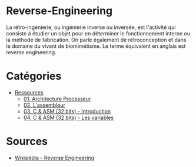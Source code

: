 # Reverse-Engineering
La rétro-ingénierie, ou ingénierie inverse ou inversée, est l'activité qui consiste à étudier un objet pour en déterminer le fonctionnement interne ou la méthode de fabrication. On parle également de rétroconception et dans le domaine du vivant de biomimétisme. Le terme équivalent en anglais est reverse engineering.

# Catégories
* [Ressources](https://github.com/Sharpforce/Reverse-Engineering/tree/master/01.%20Ressources)
  * [01. Architecture Processeur](https://github.com/Sharpforce/Reverse-Engineering/blob/master/01.%20Ressources/01.%20Architecture%20Processeur.md)
  * [02. L'assembleur](https://github.com/Sharpforce/Reverse-Engineering/blob/master/01.%20Ressources/02.%20L'assembleur.md)
  * [03. C & ASM (32 bits) - Introduction](https://github.com/Sharpforce/Reverse-Engineering/blob/master/01.%20Ressources/03.%20C%20%26%20ASM%20(32%20bits)%20-%20Introduction.md)
  * [04. C & ASM (32 bits) - Les variables](https://github.com/Sharpforce/Reverse-Engineering/blob/master/01.%20Ressources/04.%20C%20%26%20ASM%20(32%20bits)%20-%20Les%20variables.md)
  
# Sources
* [Wikipédia - Reverse Engineering](https://fr.wikipedia.org/wiki/R%C3%A9tro-ing%C3%A9nierie)
